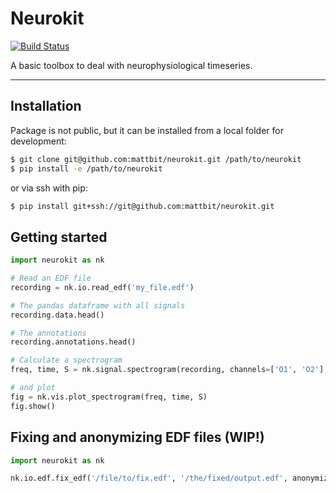 # Neurokit

[![Build Status](https://travis-ci.com/mattbit/neurokit.svg?token=zKpBnjBx4d1NEMb7zFbd&branch=master)](https://travis-ci.com/mattbit/neurokit)

A basic toolbox to deal with neurophysiological timeseries.

---
## Installation

Package is not public, but it can be installed from a local folder for development:

```sh
$ git clone git@github.com:mattbit/neurokit.git /path/to/neurokit
$ pip install -e /path/to/neurokit
```

or via ssh with pip:
```sh
$ pip install git+ssh://git@github.com:mattbit/neurokit.git
```

## Getting started

```python
import neurokit as nk

# Read an EDF file
recording = nk.io.read_edf('my_file.edf')

# The pandas dataframe with all signals
recording.data.head()

# The annotations
recording.annotations.head()

# Calculate a spectrogram
freq, time, S = nk.signal.spectrogram(recording, channels=['O1', 'O2'], window=1, overlap=0.75)

# and plot
fig = nk.vis.plot_spectrogram(freq, time, S)
fig.show()
```


## Fixing and anonymizing EDF files (WIP!)

```python
import neurokit as nk

nk.io.edf.fix_edf('/file/to/fix.edf', '/the/fixed/output.edf', anonymize=True)
```

